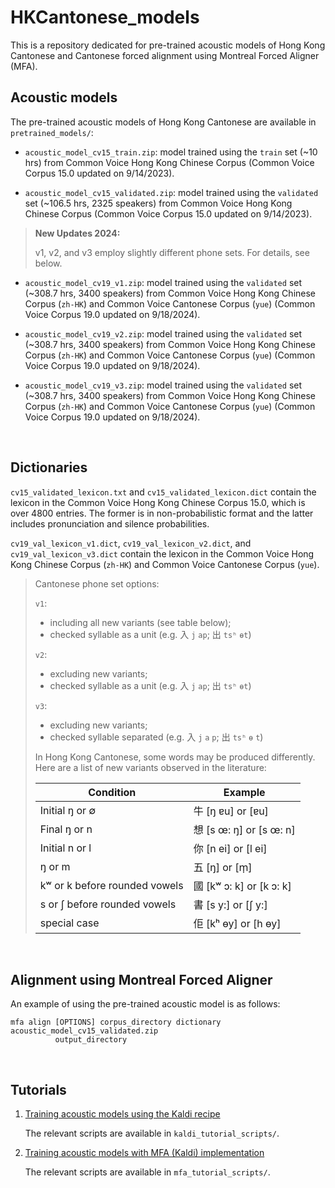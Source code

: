 # HKCantonese_models

This is a repository dedicated for pre-trained acoustic models of Hong Kong Cantonese and Cantonese forced alignment using Montreal Forced Aligner (MFA).

## Acoustic models

The pre-trained acoustic models of Hong Kong Cantonese are available in `pretrained_models/`:

- `acoustic_model_cv15_train.zip`: model trained using the `train` set (~10 hrs) from Common Voice Hong Kong Chinese Corpus (Common Voice Corpus 15.0 updated on 9/14/2023).

- `acoustic_model_cv15_validated.zip`: model trained using the `validated` set (~106.5 hrs, 2325 speakers) from Common Voice Hong Kong Chinese Corpus (Common Voice Corpus 15.0 updated on 9/14/2023).

> **New Updates 2024:**
> 
> v1, v2, and v3 employ slightly different phone sets. For details, see below.

- `acoustic_model_cv19_v1.zip`: model trained using the `validated` set (~308.7 hrs, 3400 speakers) from Common Voice Hong Kong Chinese Corpus (`zh-HK`) and Common Voice Cantonese Corpus (`yue`) (Common Voice Corpus 19.0 updated on 9/18/2024).
  
- `acoustic_model_cv19_v2.zip`: model trained using the `validated` set (~308.7 hrs, 3400 speakers) from Common Voice Hong Kong Chinese Corpus (`zh-HK`) and Common Voice Cantonese Corpus (`yue`) (Common Voice Corpus 19.0 updated on 9/18/2024).
  
- `acoustic_model_cv19_v3.zip`: model trained using the `validated` set (~308.7 hrs, 3400 speakers) from Common Voice Hong Kong Chinese Corpus (`zh-HK`) and Common Voice Cantonese Corpus (`yue`) (Common Voice Corpus 19.0 updated on 9/18/2024).
<br>

## Dictionaries

`cv15_validated_lexicon.txt` and `cv15_validated_lexicon.dict` contain the lexicon in the Common Voice Hong Kong Chinese Corpus 15.0, which is over 4800 entries. The former is in non-probabilistic format and the latter includes pronunciation and silence probabilities.

`cv19_val_lexicon_v1.dict`, `cv19_val_lexicon_v2.dict`, and `cv19_val_lexicon_v3.dict` contain the lexicon in the Common Voice Hong Kong Chinese Corpus (`zh-HK`) and Common Voice Cantonese Corpus (`yue`).

> Cantonese phone set options:
>
>`v1`: 
> - including all new variants (see table below); 
> - checked syllable as a unit (e.g. 入 `j` `ap`; 出 `tsʰ` `ɵt`)
>
>`v2`: 
> - excluding new variants; 
> - checked syllable as a unit (e.g. 入 `j` `ap`; 出 `tsʰ` `ɵt`)
>
>`v3`: 
> - excluding new variants;
> - checked syllable separated (e.g. 入 `j` `a` `p`; 出 `tsʰ` `ɵ` `t`)
>
> In Hong Kong Cantonese, some words may be produced differently. Here are a list of new variants observed in the literature:
> 
>| Condition     | Example              |
>|---------------|----------------------|
>| Initial ŋ or ∅| 牛 [ŋ ɐu] or [ɐu]    |
>| Final ŋ or n  | 想 [s œ: ŋ] or [s œ: n] |
>| Initial n or l | 你 [n ei] or [l ei] |
>| ŋ or m         | 五 [ŋ] or [m̩]         |
>| kʷ or k before rounded vowels | 國 [kʷ ɔ: k] or [k ɔ: k] |
>| s or ʃ before rounded vowels  | 書 [s y:] or [ʃ y:]      |
>| special case  | 佢 [kʰ ɵy] or [h ɵy] |


<br>

## Alignment using Montreal Forced Aligner

An example of using the pre-trained acoustic model is as follows:
```
mfa align [OPTIONS] corpus_directory dictionary acoustic_model_cv15_validated.zip
          output_directory
```

<br>

## Tutorials

1. [Training acoustic models using the Kaldi recipe](https://chenzixu.rbind.io/resources/3asr/sr3/)
   
   The relevant scripts are available in `kaldi_tutorial_scripts/`.

2. [Training acoustic models with MFA (Kaldi) implementation](https://chenzixu.rbind.io/resources/3asr/sr4/)
   
   The relevant scripts are available in `mfa_tutorial_scripts/`.
